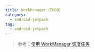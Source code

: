 ```yaml
---
title: WorkManager（TODO）
category: 
  - android-jetpack
tag:
  - android-jetpack
---
```


> 参考：[使用 WorkManager 调度任务](https://developer.android.com/topic/libraries/architecture/workmanager)